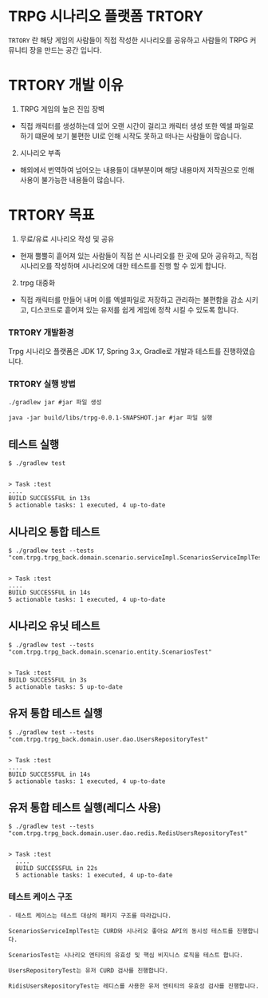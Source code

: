 # TRPG 시나리오 플랫폼 TRTORY

`TRTORY` 란 해당 게임의 사람들이 직접 작성한
시나리오를 공유하고 사람들의 TRPG 커뮤니티 장을 만드는 공간 입니다.

# TRTORY 개발 이유
1. TRPG 게임의 높은 진입 장벽
+ 직접 캐릭터를 생성하는데 있어 오랜 시간이 걸리고 캐릭터 생성 또한 엑셀 파일로 하기 떄문에 보기 불편한 UI로 인해 시작도 못하고 떠나는 사람들이 많습니다.
2. 시나리오 부족
+ 해외에서 번역하여 넘어오는 내용들이 대부분이며 해당 내용마저 저작권으로 인해 사용이 불가능한 내용들이 많습니다.
# TRTORY 목표
1. 무료/유료 시나리오 작성 및 공유
- 현재 뿔뿔히 흩어져 있는 사람들이 직접 쓴 시나리오를 한 곳에 모아 공유하고, 직접 시나리오를 작성하며 시나리오에 대한 테스트를 진행 할 수 있게 합니다.
2. trpg 대중화
- 직접 캐릭터를 만들어 내며 이를 엑셀파일로 저장하고 관리하는 불편함을 감소 시키고, 디스코드로 흩어져 있는 유저를 쉽게 게임에 정착 시킬 수 있도록 합니다.

### TRTORY 개발환경 ###
Trpg 시나리오 플랫폼은 JDK 17, Spring 3.x, Gradle로 개발과 테스트를 진행하였습니다.

### TRTORY 실행 방법 ###
    ./gradlew jar #jar 파일 생성

    java -jar build/libs/trpg-0.0.1-SNAPSHOT.jar #jar 파일 실행

## 테스트 실행
    $ ./gradlew test
    
    
    > Task :test
    ....
    BUILD SUCCESSFUL in 13s
    5 actionable tasks: 1 executed, 4 up-to-date

## 시나리오 통합 테스트
    $ ./gradlew test --tests "com.trpg.trpg_back.domain.scenario.serviceImpl.ScenariosServiceImplTest"
    

    > Task :test
    ....
    BUILD SUCCESSFUL in 14s
    5 actionable tasks: 1 executed, 4 up-to-date

## 시나리오 유닛 테스트
    $ ./gradlew test --tests "com.trpg.trpg_back.domain.scenario.entity.ScenariosTest"


    > Task :test
    BUILD SUCCESSFUL in 3s
    5 actionable tasks: 5 up-to-date

## 유저 통합 테스트 실행
    $ ./gradlew test --tests "com.trpg.trpg_back.domain.user.dao.UsersRepositoryTest"


    > Task :test
    ....
    BUILD SUCCESSFUL in 14s
    5 actionable tasks: 1 executed, 4 up-to-date

## 유저 통합 테스트 실행(레디스 사용)
    $ ./gradlew test --tests "com.trpg.trpg_back.domain.user.dao.redis.RedisUsersRepositoryTest"


    > Task :test
      ....
      BUILD SUCCESSFUL in 22s
      5 actionable tasks: 1 executed, 4 up-to-date

### 테스트 케이스 구조 ###
    - 테스트 케이스는 테스트 대상의 패키지 구조를 따라갑니다.

    ScenariosServiceImplTest는 CURD와 시나리오 좋아요 API의 동시성 테스트를 진행합니다.

    ScenariosTest는 시나리오 엔티티의 유효성 및 핵심 비지니스 로직을 테스트 합니다.

    UsersRepositoryTest는 유저 CURD 검사를 진행합니다.
    
    RidisUsersRepositoryTest는 레디스를 사용한 유저 엔티티의 유효성 검사를 진행합니다.
  